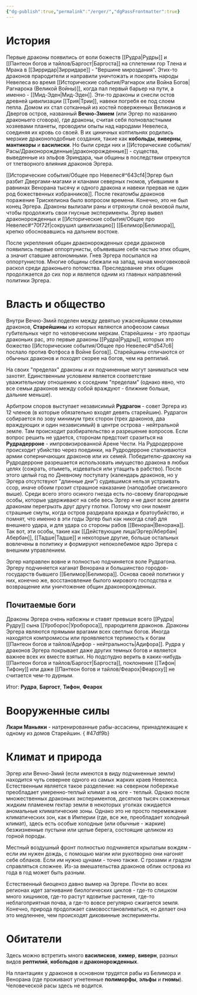 ```yaml
---
{"dg-publish":true,"permalink":"/erger/","dgPassFrontmatter":true}
---
```


# История

Первые драконы появились от воли божеств [[Рудра\|Рудры]] и [[Пантеон богов и тайлов/Баргост\|Баргоста]] на сплетении гор Тлена и Мрака в [[Зирридар\|Зирридаре]] - "Вершине мироздания".
Этих-то драконов прародители и направили уничтожать и покорять народы Невелеса во время [[Исторические события/Рагнарок или Война Богов\|Рагнарока (Великой Войны)]], когда пал первый барьер на пути, а именно - [[Мид-Эден\|Мид-Эден]].
Эти-то драконы и снесли остов древней цивилизации [[Трия\|Трии]], навеки погребя ее под слоем пепла. Домом их стал сотканный из костей поверженных Великанов и Двергов остров, названный **Вечно-Змием** (или Эргер по названию драконьего сговора), где драконы, считая себя полновластными хозяевами планеты, проводили опыты над народами Невелеса, соединяя их кровь со своей. В их циничных коптильнях родились мерзкие драконоподобные создания, такие как **кобольды**, **виверны**, **мантикоры** и **василиски**. Но были среди них и [[Исторические события/Расы/Драконорожденные\|драконорожденные]] - существа, выведенные из эльфов Эриндара, чьи общины в последствии отрекутся от тлетворного влияния драконов Эргера.

[[Исторические события/Общее про Невелес#^643cf4\|Эргер был разбит Двергами-магами и кланами северных гномов, убившими в равнинах Венорана тысячу и одного дракона и навеки прервав не один род божественных избранников]]. После гекатомбы драконов поражение Трискелиона было вопросом времени.
Конечно, это не был конец Эргера. Драконы вылизали раны и отряхнули слой вековой пыли, чтобы продолжить свои гнусные эксперименты. Эргер вывел драконорожденных и [[Исторические события/Общее про Невелес#^70f72f\|сокрушил цивилизацию]] [[Белимор\|Белимора]], крепко обосновавшись на дальнем востоке.

После укрепления общин драконорожденных среди драконов появились первые оппортунисты, объявившие себя частью этих общин, а значит ставшие автономными. Гнев Эргера посыпался на оппортунистов. Многие общины сбежали на запад, начав многовековой раскол среди драконьего потомства. Преследование этих общин продолжается до сих пор и является одним из главных направлений политики Эргера.

# Власть и общество

Внутри Вечно-Змий поделен между девятью ужаснейшими семьями драконов, **Старейшины** из которых являются апофеозом самых губительных черт по человеческим меркам. Старейшины - это праотцы драконьих рас, это первые драконы [[Рудра\|Рудры]], которых это божество [[Исторические события/Общее про Невелес#^d547c6\|послало против Фотфоса в Войне Богов]]. Старейшины отличаются от обычных драконов и походят скорее на богов, чем на рептилий.

На своих "пределах" драконы и их подчиненные могут заниматься чем захотят. Единственным условием является соответствие уважительному отношению к соседним "пределам" (однако явно, что все семьи драконов между собой враждуют - ближние больше, дальние меньше). 

Арбитром споров выступает независимый **Рудрагон** - совет Эргера из 12 членов (в которые обязательно входят девять старейшин). Рудрагон собирается по зову минимум трех сторон (трех драконов, два враждующих и один независимый) в центре острова - нейтральной земле. Там происходит разбирательство и разрешение вопросов. Если вопрос решить не удается, сторонам предстоит сразиться на **Рудрадерроне** - импровизированной Арене Чести. На Рудродерроне происходит убийство через поединки, на Рудродерроне сталкиваются армии соперничающих драконов или их семей. Победителю-дракону на Рудродерроне разрешается использовать имущество дракона в любых целях (сожрать, отыметь, издеваться или утащить в рабство). После этого целый год по Дневному постулату (календарь драконов, но у Эргера отсутствуют "длинные дни") судившимся нельзя устраивать ссор, иначе обоим грозит страшное наказание (наподобие описанного выше).
Среди всего этого осиного гнезда есть по-своему благородные особы, которые удерживают на себе весь Эргер и не дают всем девяти драконам перегрызть друг другу глотки. Потому что они помнят страшные смуты, когда остров раздирала вражда и братоубийство, и помнят, что именно в эти годы Эргер был как никогда слаб для внешнего удара, и для удара со стороны рабов [[Веноран\|Венорана]].
Так вот, эти особы, такие как [[Действующие лица/Эргер/Абербан\|Абербан]], [[Тадше\|Тадше]] и некоторые другие, больше остальных вовлечены в политику и формируют непоколебимое ядро Эргера с внешним управлением.

Эргер направлен вовне и полностью подчиняется воле Рудрагона. Эргеру подчиняется каганат Венорана и большинство городов-государств бывшего [[Белимор\|Белимора]]. Основа своей политики у них, конечно же, восстановление былого мирового господства и возвращение или уничтожение общин драконорожденных.

## Почитаемые боги

Драконы Эргера очень набожны и ставят превыше всего [[Рудра\|Рудру]] сына [[Уроборос\|Уробороса]], прародителя драконов. Драконы Эргера являются прямыми врагами всех светлых богов. 
Иногда находятся компромиссы или проявляется терпимость к богам [[Пантеон богов и тайлов/Адифор - нейтральность\|Адифора]]. Рудра у драконов Эргера покрывает даже других темных богов и является важнее всех их вместе взятых. Но подспудно верить в каких-нибудь [[Пантеон богов и тайлов/Баргост\|Баргоста]], поклонение [[Тифон\|Тифону]] или даже [[Пантеон богов и тайлов/Феарох\|Феароху]] не считается чем-то дурным.

Итог: **Рудра**, **Баргост**, **Тифон**, **Феарох**

# Вооруженные силы

**Лкари Маньяки** - натренированные рабы-ассасины, принадлежащие к одному из домов Старейшин. 
{ #47df9b}


# Климат и природа

Эргер или Вечно-Змий (если имеются в виду подчиненные земли) находится чуть севернее одного из самых жарких краев Невелеса. Естественным является такое разделение: на северном побережье преобладает умеренно-теплый климат а на юге - теплый. Однако после множественных драконьих экспериментов, десятков тысяч сожженных жидким пламенем гектар земли в некоторых уголках ожидается аномальные климатические зоны. Однако это не просто перемежание климатических зон, как в Империи (где, все же, преобладает холодный климат), здесь есть особые холодные (или обычные - жаркие) безжизненные пустыни или целые берега, состоящие целиком из горной породы.

Местный воздушный фронт полностью подчиняется крылатым вождям - если им нужен дождь, с помощью магии или рукотворно они нагонят себе облаков. Если им нужно цунами - точно также. С грозами и градом справляться сложнее.
Из-за вмешательства драконов облик острова из года в год может быть разным.

Естественный биоценоз давно вымер на Эргере. Почти во всех регионах идет загнивание биологических циклов - где-то слишком много хищников, где-то растут ядовитые растения, где-то неблагоприятная почва, а где-то вовсе регулярно сжигается земля. Конечно, природа продолжает самовосстановливаться, но делает она это медленнее, чем происходят диковинные эксперименты.

# Обитатели

Здесь можно встретить много **василисков**, **химер**, **виверн**, разных видов **рептилий**, **кобольдов** и **драконорожденных**. 

На плантациях у драконов в основном трудятся рабы из Белимора и Венорана (где проживают угнетенные **полиморфы**, **эльфы** и **гномы**).
Человеческой расы здесь не водится.
